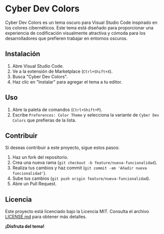 # Cyber Dev Colors

Cyber Dev Colors es un tema oscuro para Visual Studio Code inspirado en los colores cibernéticos. Este tema está diseñado para proporcionar una experiencia de codificación visualmente atractiva y cómoda para los desarrolladores que prefieren trabajar en entornos oscuros.

## Instalación

1. Abre Visual Studio Code.
2. Ve a la extensión de Marketplace (`Ctrl+Shift+X`).
3. Busca "Cyber Dev Colors".
4. Haz clic en "Instalar" para agregar el tema a tu editor.

## Uso

1. Abre la paleta de comandos (`Ctrl+Shift+P`).
2. Escribe `Preferences: Color Theme` y selecciona la variante de `Cyber Dev Colors` que prefieras de la lista.

## Contribuir

Si deseas contribuir a este proyecto, sigue estos pasos:

1. Haz un fork del repositorio.
2. Crea una nueva rama (`git checkout -b feature/nueva-funcionalidad`).
3. Realiza tus cambios y haz commit (`git commit -am 'Añadir nueva funcionalidad'`).
4. Sube tus cambios (`git push origin feature/nueva-funcionalidad`).
5. Abre un Pull Request.

## Licencia

Este proyecto está licenciado bajo la Licencia MIT. Consulta el archivo [LICENSE.md](./LICENSE.md) para obtener más detalles.

**¡Disfruta del tema!**